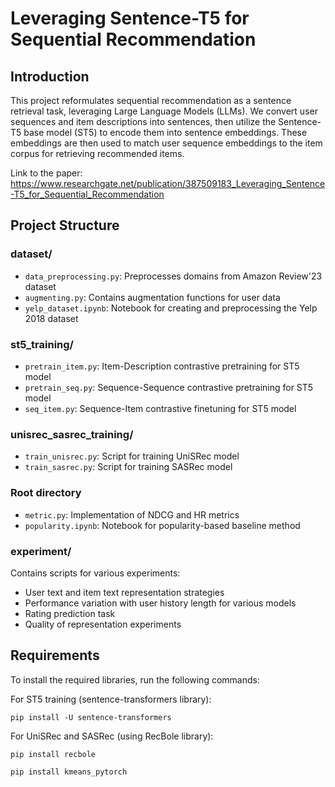 # Leveraging Sentence-T5 for Sequential Recommendation

## Introduction

This project reformulates sequential recommendation as a sentence retrieval task, leveraging Large Language Models (LLMs). We convert user sequences and item descriptions into sentences, then utilize the Sentence-T5 base model (ST5) to encode them into sentence embeddings. These embeddings are then used to match user sequence embeddings to the item corpus for retrieving recommended items.

Link to the paper: https://www.researchgate.net/publication/387509183_Leveraging_Sentence-T5_for_Sequential_Recommendation

## Project Structure

### dataset/
- `data_preprocessing.py`: Preprocesses domains from Amazon Review'23 dataset
- `augmenting.py`: Contains augmentation functions for user data
- `yelp_dataset.ipynb`: Notebook for creating and preprocessing the Yelp 2018 dataset

### st5_training/
- `pretrain_item.py`: Item-Description contrastive pretraining for ST5 model
- `pretrain_seq.py`: Sequence-Sequence contrastive pretraining for ST5 model
- `seq_item.py`: Sequence-Item contrastive finetuning for ST5 model

### unisrec_sasrec_training/
- `train_unisrec.py`: Script for training UniSRec model
- `train_sasrec.py`: Script for training SASRec model

### Root directory
- `metric.py`: Implementation of NDCG and HR metrics
- `popularity.ipynb`: Notebook for popularity-based baseline method

### experiment/
Contains scripts for various experiments:
- User text and item text representation strategies
- Performance variation with user history length for various models
- Rating prediction task
- Quality of representation experiments


## Requirements

To install the required libraries, run the following commands:

For ST5 training (sentence-transformers library):
```
pip install -U sentence-transformers
```

For UniSRec and SASRec (using RecBole library):
```
pip install recbole

pip install kmeans_pytorch
```





